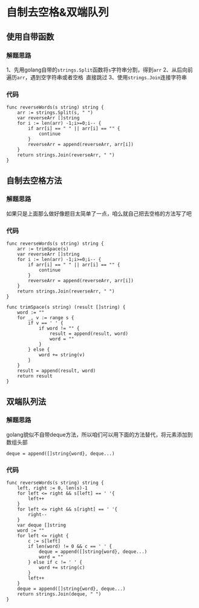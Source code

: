 # 自制去空格&双端队列
## 使用自带函数
### 解题思路
1、先用golang自带的``strings.Split``函数将``s``字符串分割，得到``arr``
2、从后向前遍历``arr``，遇到空字符串或者空格`` ``直接跳过
3、使用``strings.Join``连接字符串
### 代码
```
func reverseWords(s string) string {
	arr := strings.Split(s, " ")
	var reverseArr []string
	for i := len(arr) -1;i>=0;i-- {
		if arr[i] == " " || arr[i] == "" {
			continue
		}
		reverseArr = append(reverseArr, arr[i])
	}
	return strings.Join(reverseArr, " ")
}
```
## 自制去空格方法
### 解题思路
如果只是上面那么做好像题目太简单了一点，咱么就自己把去空格的方法写了吧
### 代码 
```golang
func reverseWords(s string) string {
	arr := trimSpace(s)
	var reverseArr []string
	for i := len(arr) -1;i>=0;i-- {
		if arr[i] == " " || arr[i] == "" {
			continue
		}
		reverseArr = append(reverseArr, arr[i])
	}
	return strings.Join(reverseArr, " ")
}

func trimSpace(s string) (result []string) {
	word := ""
	for _, v := range s {
		if v == ' ' {
			if word != "" {
				result = append(result, word)
				word = ""
			}
		} else {
			word += string(v)
		}
	}
	result = append(result, word)
	return result
}
```
## 双端队列法

### 解题思路
golang貌似不自带deque方法，所以咱们可以用下面的方法替代，将元素添加到数组头部
```golang
deque = append([]string{word}, deque...)
```

### 代码

```golang
func reverseWords(s string) string {
	left, right := 0, len(s)-1
	for left <= right && s[left] == ' '{
		left++
	}
	for left <= right && s[right] == ' '{
		right--
	}
	var deque []string
	word := ""
	for left <= right {
		c := s[left]
		if len(word) != 0 && c == ' ' {
			deque = append([]string{word}, deque...)
			word = ""
		} else if c != ' ' {
			word += string(c)
		}
		left++
	}
	deque = append([]string{word}, deque...)
	return strings.Join(deque, " ")
}
```